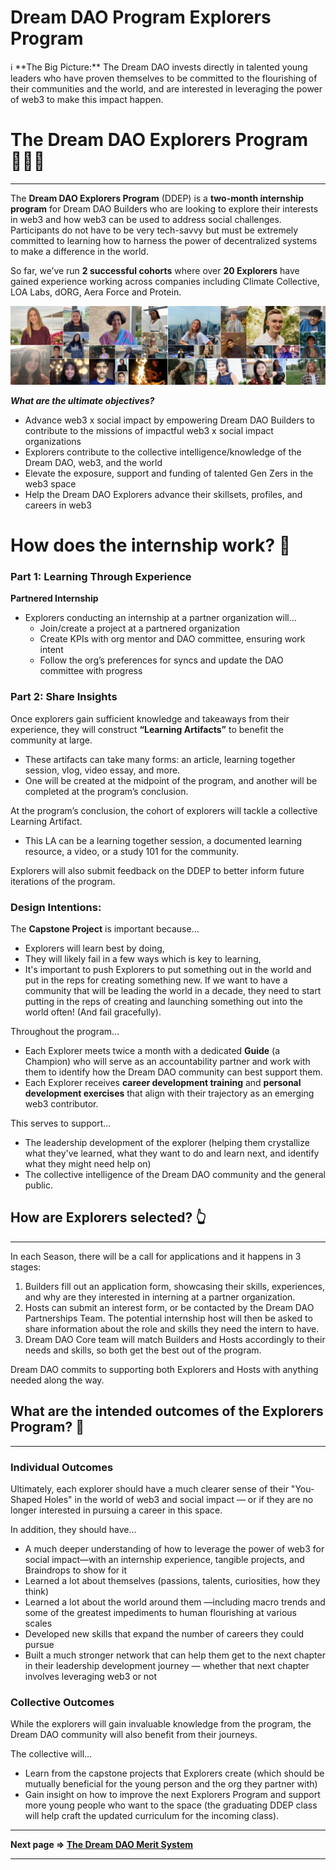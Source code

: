 # Dream DAO Program Explorers Program

<aside>
ℹ️ **The Big Picture:** The Dream DAO invests directly in talented young leaders who have proven themselves to be committed to the flourishing of their communities and the world, and are interested in leveraging the power of web3 to make this impact happen.

</aside>

 

# The Dream DAO Explorers Program 👩🏽‍🚀

---

The **Dream DAO Explorers Program** (DDEP) is a **two-month internship program** for Dream DAO Builders who are looking to explore their interests in web3 and how web3 can be used to address social challenges. Participants do not have to be very tech-savvy but must be extremely committed to learning how to harness the power of decentralized systems to make a difference in the world.

So far, we’ve run **2 successful cohorts** where over **20 Explorers** have gained experience working across companies including Climate Collective, LOA Labs, dORG, Aera Force and Protein. 

![DD explorers.png](../../../Key%20Projects%2076c20a84f2fa4ecb86f9777d4acdf932/Dream%20DAO%20Explorers%20Program%20a2d1b501ac9e4375945b86bcffdec81a/DD_explorers.png)

***What are the ultimate objectives?***

- Advance web3 x social impact by empowering Dream DAO Builders to contribute to the missions of impactful web3 x social impact organizations
- Explorers contribute to the collective intelligence/knowledge of the Dream DAO, web3, and the world
- Elevate the exposure, support and funding of talented Gen Zers in the web3 space
- Help the Dream DAO Explorers advance their skillsets, profiles, and careers in web3

# How does the internship work? 🤔

### Part 1: Learning Through Experience

**Partnered Internship** 

- Explorers conducting an internship at a partner organization will...
    - Join/create a project at a partnered organization
    - Create KPIs with org mentor and DAO committee, ensuring work intent
    - Follow the org’s preferences for syncs and update the DAO committee with progress

### Part 2: Share Insights

Once explorers gain sufficient knowledge and takeaways from their experience, they will construct **“Learning Artifacts”** to benefit the community at large. 

- These artifacts can take many forms: an article, learning together session, vlog, video essay, and more.
- One will be created at the midpoint of the program, and another will be completed at the program’s conclusion.

At the program’s conclusion, the cohort of explorers will tackle a collective Learning Artifact. 

- This LA can be a learning together session, a documented learning resource, a video, or a study 101 for the community.

Explorers will also submit feedback on the DDEP to better inform future iterations of the program. 

### Design Intentions:

The **Capstone Project** is important because...

- Explorers will learn best by doing,
- They will likely fail in a few ways which is key to learning,
- It's important to push Explorers to put something out in the world and put in the reps for creating something new. If we want to have a community that will be leading the world in a decade, they need to start putting in the reps of creating and launching something out into the world often! (And fail gracefully).

Throughout the program...

- Each Explorer meets twice a month with a dedicated **Guide** (a Champion) who will serve as an accountability partner and work with them to identify how the Dream DAO community can best support them.
- Each Explorer receives **career development training** and **personal development exercises** that align with their trajectory as an emerging web3 contributor.

This serves to support...

- The leadership development of the explorer (helping them crystallize what they've learned, what they want to do and learn next, and identify what they might need help on)
- The collective intelligence of the Dream DAO community and the general public.

## **How are Explorers selected?** 👆

---

In each Season, there will be a call for applications and it happens in 3 stages:

1. Builders fill out an application form, showcasing their skills, experiences, and why are they interested in interning at a partner organization.
2. Hosts can submit an interest form, or be contacted by the Dream DAO Partnerships Team. The potential internship host will then be asked to share information about the role and skills they need the intern to have.
3. Dream DAO Core team will match Builders and Hosts accordingly to their needs and skills, so both get the best out of the program. 

Dream DAO commits to supporting both Explorers and Hosts with anything needed along the way.

## What are the intended outcomes of the Explorers Program? 💭

---

### Individual Outcomes

Ultimately, each explorer should have a much clearer sense of their "You-Shaped Holes" in the world of web3 and social impact — or if they are no longer interested in pursuing a career in this space. 

In addition, they should have...

- A much deeper understanding of how to leverage the power of web3 for social impact—with an internship experience, tangible projects, and Braindrops to show for it
- Learned a lot about themselves (passions, talents, curiosities, how they think)
- Learned a lot about the world around them —including macro trends and some of the greatest impediments to human flourishing at various scales
- Developed new skills that expand the number of careers they could pursue
- Built a much stronger network that can help them get to the next chapter in their leadership development journey — whether that next chapter involves leveraging web3 or not

### Collective Outcomes

While the explorers will gain invaluable knowledge from the program, the Dream DAO community will also benefit from their journeys. 

The collective will...

- Learn from the capstone projects that Explorers create (which should be mutually beneficial for the young person and the org they partner with)
- Gain insight on how to improve the next Explorers Program and support more young people who want to the space (the graduating DDEP class will help craft the updated curriculum for the incoming class).

---

**Next page ⇒ [The Dream DAO Merit System](https://www.notion.so/The-Dream-DAO-Merit-System-d0625913c50d442b83c182ded4c94e24?pvs=21)** 

---